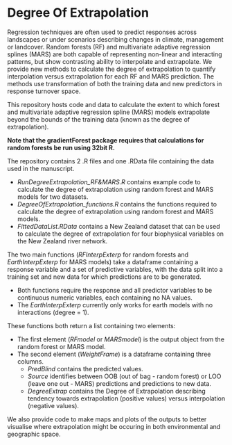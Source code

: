 # Degree Of Extrapolation

Regression techniques are often used to predict responses across landscapes or under scenarios describing changes in climate, management or landcover. Random forests (RF) and multivariate adaptive regression splines (MARS) are both capable of representing non-linear and interacting patterns, but show contrasting ability to interpolate and extrapolate. We provide new methods to calculate the degree of extrapolation to quantify interpolation versus extrapolation for each RF and MARS prediction. The methods use transformation of both the training data and new predictors in response turnover space. 

This repository hosts code and data to calculate the extent to which forest and multivariate adaptive regression spline (MARS) models extrapolate beyond the bounds of the training data (known as the degree of extrapolation). 

**Note that the gradientForest package requires that calculations for random forests be run using 32bit R.**

The repository contains 2 .R files and one .RData file containing the data used in the manuscript.
* *RunDegreeExtrapolation_RF&MARS.R* contains example code to calculate the degree of extrapolation using random forest and MARS models for two datasets.
* *DegreeOfExtrapolation_functions.R* contains the functions required to calculate the degree of extrapolation using random forest and MARS models.
* *FittedDataList.RData* contains a New Zealand dataset that can be used to calculate the degree of extrapolation for four biophysical variables on the New Zealand river network.

The two main functions (*RFInterpExterp* for random forests and *EarthInterpExterp* for MARS models) take a dataframe containing a response variable and a set of predictive variables, with the data split into a training set and new data for which predictions are to be generated. 
* Both functions require the response and all predictor variables to be continuous numeric variables, each containing no NA values. 
* The *EarthInterpExterp* currently only works for earth models with no interactions (degree = 1).

These functions both return a list containing two elements:  
* The first element (*RFmodel* or *MARSmodel*) is the output object from the random forest or MARS model. 
* The second element (*WeightFrame*) is a dataframe containing three columns. 
  * *PredBlind* contains the predicted values.
  * *Source* identifies between OOB (out of bag - random forest) or LOO (leave one out - MARS) predictions and predictions to new data.
  * *DegreeExtrap* contains the Degree of Extrapolation describing tendency towards extrapolation (positive values) versus interpolation (negative values). 
 
 We also provide code to make maps and plots of the outputs to better visualise where extrapolation might be occuring in both environmental and geographic space.
